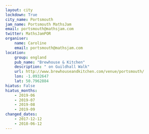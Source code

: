 ```yaml
---
layout: city                                           
lockdown: True
city_name: Portsmouth                                                               
jam_name: Portsmouth MathsJam
email: portsmouth@mathsjam.com
twitter: MathsJamPOR
organiser:
    name: Caroline
    email: portsmouth@mathsjam.com
location:
    group: england
    pub_name: "Brewhouse & Kitchen"
    description: " on Guildhall Walk"
    url: http://www.brewhouseandkitchen.com/venue/portsmouth/
    lon: -1.0932647
    lat: 50.7962884
hiatus: False
hiatus_months:
    - 2019-06
    - 2019-07
    - 2019-08
    - 2019-09
changed_dates:
    - 2017-12-12
    - 2018-06-12
---
```

